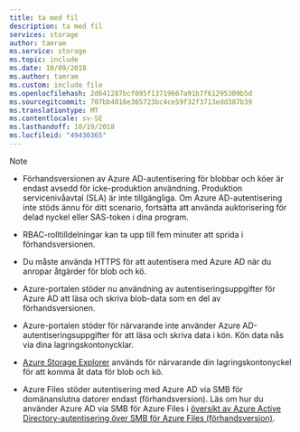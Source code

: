 ```yaml
---
title: ta med fil
description: ta med fil
services: storage
author: tamram
ms.service: storage
ms.topic: include
ms.date: 10/09/2018
ms.author: tamram
ms.custom: include file
ms.openlocfilehash: 2d641287bcf095f13719667a91b7f61295309b5d
ms.sourcegitcommit: 707bb4016e365723bc4ce59f32f3713edd387b39
ms.translationtype: MT
ms.contentlocale: sv-SE
ms.lasthandoff: 10/19/2018
ms.locfileid: "49430365"
---
```

> [!NOTE]
> - Förhandsversionen av Azure AD-autentisering för blobbar och köer är endast avsedd för icke-produktion användning. Produktion servicenivåavtal (SLA) är inte tillgängliga. Om Azure AD-autentisering inte stöds ännu för ditt scenario, fortsätta att använda auktorisering för delad nyckel eller SAS-token i dina program.
>
> - RBAC-rolltilldelningar kan ta upp till fem minuter att sprida i förhandsversionen.
>
> - Du måste använda HTTPS för att autentisera med Azure AD när du anropar åtgärder för blob och kö.
>
> - Azure-portalen stöder nu användning av autentiseringsuppgifter för Azure AD att läsa och skriva blob-data som en del av förhandsversionen.
> 
> - Azure-portalen stöder för närvarande inte använder Azure AD-autentiseringsuppgifter för att läsa och skriva data i kön. Kön data nås via dina lagringskontonycklar.
>
> - [Azure Storage Explorer](https://azure.microsoft.com/features/storage-explorer/) används för närvarande din lagringskontonyckel för att komma åt data för blob och kö.
>
> - Azure Files stöder autentisering med Azure AD via SMB för domänanslutna datorer endast (förhandsversion). Läs om hur du använder Azure AD via SMB för Azure Files i [översikt av Azure Active Directory-autentisering över SMB för Azure Files (förhandsversion)](../articles/storage/files/storage-files-active-directory-overview.md).



